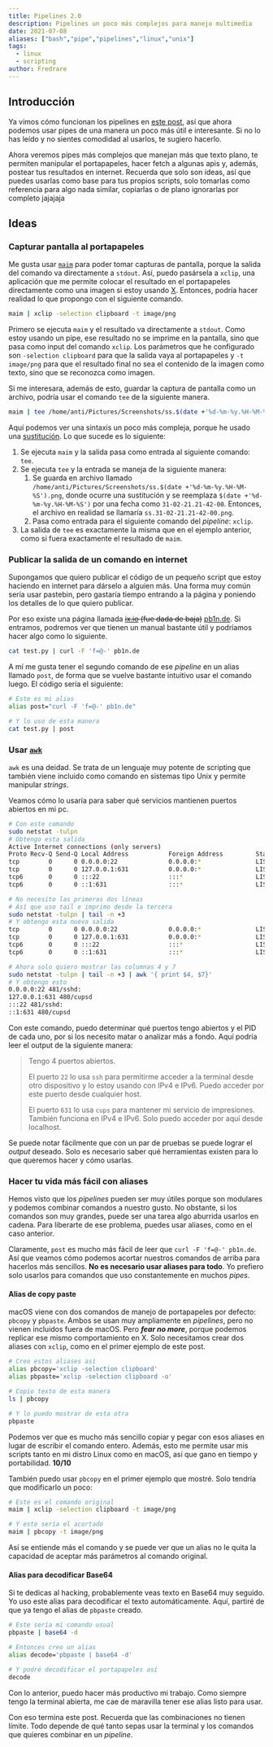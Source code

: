 ```yaml
---
title: Pipelines 2.0
description: Pipelines un poco más complejos para manejo multimedia
date: 2021-07-08
aliases: ["bash","pipe","pipelines","linux","unix"]
tags:
  - linux
  - scripting
author: Fredrare
---
```


## Introducción
Ya vimos cómo funcionan los pipelines en [este post](../pipelines-basic/), así que ahora podemos usar pipes de una manera un poco más útil e interesante. Si no lo has leído y no sientes comodidad al usarlos, te sugiero hacerlo.

Ahora veremos pipes más complejos que manejan más que texto plano, te permiten manipular el portapapeles, hacer fetch a algunas apis y, además, postear tus resultados en internet. Recuerda que solo son ideas, así que puedes usarlas como base para tus propios scripts, solo tomarlas como referencia para algo nada similar, copiarlas o de plano ignorarlas por completo jajajaja

## Ideas
### Capturar pantalla al portapapeles
Me gusta usar [`maim`](https://github.com/naelstrof/maim) para poder tomar capturas de pantalla, porque la salida del comando va directamente a `stdout`. Así, puedo pasársela a `xclip`, una aplicación que me permite colocar el resultado en el portapapeles directamente como una imagen si estoy usando [X](https://en.wikipedia.org/wiki/X_Window_System). Entonces, podría hacer realidad lo que propongo con el siguiente comando.

```bash
maim | xclip -selection clipboard -t image/png
```

Primero se ejecuta `maim` y el resultado va directamente a `stdout`. Como estoy usando un pipe, ese resultado no se imprime en la pantalla, sino que pasa como input del comando `xclip`. Los parámetros que he configurado son `-selection clipboard` para que la salida vaya al portapapeles y `-t image/png` para que el resultado final no sea el contenido de la imagen como texto, sino que se reconozca como imagen.

Si me interesara, además de esto, guardar la captura de pantalla como un archivo, podría usar el comando `tee` de la siguiente manera.

```bash
maim | tee /home/anti/Pictures/Screenshots/ss.$(date +'%d-%m-%y.%H-%M-%S').png | xclip -selection clipboard -t image/png
```

Aquí podemos ver una sintaxis un poco más compleja, porque he usado una [sustitución](https://www.gnu.org/software/bash/manual/html_node/Command-Substitution.html). Lo que sucede es lo siguiente:

1. Se ejecuta `maim` y la salida pasa como entrada al siguiente comando: `tee`.
2. Se ejecuta `tee` y la entrada se maneja de la siguiente manera:
   1. Se guarda en archivo llamado `/home/anti/Pictures/Screenshots/ss.$(date +'%d-%m-%y.%H-%M-%S').png`, donde ocurre una sustitución y se reemplaza `$(date +'%d-%m-%y.%H-%M-%S')` por una fecha como `31-02-21.21-42-00`. Entonces, el archivo en realidad se llamaría `ss.31-02-21.21-42-00.png`.
   2. Pasa como entrada para el siguiente comando del *pipeline*: `xclip`.
3. La salida de `tee` es exactamente la misma que en el ejemplo anterior, como si fuera exactamente el resultado de `maim`.

### Publicar la salida de un comando en internet
Supongamos que quiero publicar el código de un pequeño script que estoy haciendo en internet para dárselo a alguien más. Una forma muy común sería usar pastebin, pero gastaría tiempo entrando a la página y poniendo los detalles de lo que quiero publicar.

Por eso existe una página llamada ~~[ix.io](http://ix.io/) (fue dada de baja)~~ [pb1n.de](http://pb1n.de). Si entramos, podremos ver que tienen un manual bastante útil y podríamos hacer algo como lo siguiente.

```bash
cat test.py | curl -F 'f=@-' pb1n.de
```

A mí me gusta tener el segundo comando de ese *pipeline* en un alias llamado `post`, de forma que se vuelve bastante intuitivo usar el comando luego. El código sería el siguiente:

```bash
# Este es mi alias
alias post="curl -F 'f=@-' pb1n.de"

# Y lo uso de esta manera
cat test.py | post
```

### Usar [`awk`](https://en.wikipedia.org/wiki/AWK)
`awk` es una deidad. Se trata de un lenguaje muy potente de scripting que también viene incluido como comando en sistemas tipo Unix y permite manipular *strings*.

Veamos cómo lo usaría para saber qué servicios mantienen puertos abiertos en mi pc.

```bash
# Con este comando
sudo netstat -tulpn
# Obtengo esta salida
Active Internet connections (only servers)
Proto Recv-Q Send-Q Local Address           Foreign Address         State       PID/Program name    
tcp        0      0 0.0.0.0:22              0.0.0.0:*               LISTEN      481/sshd: /usr/bin/ 
tcp        0      0 127.0.0.1:631           0.0.0.0:*               LISTEN      480/cupsd           
tcp6       0      0 :::22                   :::*                    LISTEN      481/sshd: /usr/bin/ 
tcp6       0      0 ::1:631                 :::*                    LISTEN      480/cupsd           

# No necesito las primeras dos líneas
# Así que uso tail e imprimo desde la tercera
sudo netstat -tulpn | tail -n +3
# Y obtengo esta nueva salida
tcp        0      0 0.0.0.0:22              0.0.0.0:*               LISTEN      481/sshd: /usr/bin/ 
tcp        0      0 127.0.0.1:631           0.0.0.0:*               LISTEN      480/cupsd           
tcp6       0      0 :::22                   :::*                    LISTEN      481/sshd: /usr/bin/ 
tcp6       0      0 ::1:631                 :::*                    LISTEN      480/cupsd           

# Ahora solo quiero mostrar las columnas 4 y 7
sudo netstat -tulpn | tail -n +3 | awk '{ print $4, $7}'
# Y obtengo esto
0.0.0.0:22 481/sshd:
127.0.0.1:631 480/cupsd
:::22 481/sshd:
::1:631 480/cupsd
```

Con este comando, puedo determinar qué puertos tengo abiertos y el PID de cada uno, por si los necesito matar o analizar más a fondo. Aquí podría leer el output de la siguiente manera:

> Tengo 4 puertos abiertos.
>
> El puerto `22` lo usa `ssh` para permitirme acceder a la terminal desde otro dispositivo y lo estoy usando con IPv4 e IPv6. Puedo acceder por este puerto desde cualquier host.
>
> El puerto `631` lo usa `cups` para mantener mi servicio de impresiones. También funciona en IPv4 e IPv6. Solo puedo acceder por aquí desde localhost.

Se puede notar fácilmente que con un par de pruebas se puede lograr el *output* deseado. Solo es necesario saber qué herramientas existen para lo que queremos hacer y cómo usarlas.

### Hacer tu vida más fácil con aliases
Hemos visto que los *pipelines* pueden ser muy útiles porque son modulares y podemos combinar comandos a nuestro gusto. No obstante, si los comandos son muy grandes, puede ser una tarea algo aburrida usarlos en cadena. Para liberarte de ese problema, puedes usar aliases, como en el caso anterior.

Claramente, `post` es mucho más fácil de leer que `curl -F 'f=@-' pb1n.de`. Así que veamos cómo podemos acortar nuestros comandos de arriba para hacerlos más sencillos. **No es necesario usar aliases para todo**. Yo prefiero solo usarlos para comandos que uso constantemente en muchos *pipes*.

#### Alias de copy paste
macOS viene con dos comandos de manejo de portapapeles por defecto: `pbcopy` y `pbpaste`. Ambos se usan muy ampliamente en *pipelines*, pero no vienen incluidos fuera de macOS. Pero ***fear no more***, porque podemos replicar ese mismo comportamiento en X. Solo necesitamos crear dos aliases con `xclip`, como en el primer ejemplo de este post.

```bash
# Creo estos aliases así
alias pbcopy='xclip -selection clipboard'
alias pbpaste='xclip -selection clipboard -o'

# Copio texto de esta manera
ls | pbcopy

# Y lo puedo mostrar de esta otra
pbpaste
```

Podemos ver que es mucho más sencillo copiar y pegar con esos aliases en lugar de escribir el comando entero. Además, esto me permite usar mis scripts tanto en mi distro Linux como en macOS, así que gano en tiempo y portabilidad. **10/10**

También puedo usar `pbcopy` en el primer ejemplo que mostré. Solo tendría que modificarlo un poco:

```bash
# Este es el comando original
maim | xclip -selection clipboard -t image/png

# Y este sería el acortado
maim | pbcopy -t image/png
```

Así se entiende más el comando y se puede ver que un alias no le quita la capacidad de aceptar más parámetros al comando original.

#### Alias para decodificar Base64
Si te dedicas al hacking, probablemente veas texto en Base64 muy seguido. Yo uso este alias para decodificar el texto automáticamente. Aquí, partiré de que ya tengo el alias de `pbpaste` creado.

```bash
# Este sería mi comando usual
pbpaste | base64 -d

# Entonces creo un alias
alias decode='pbpaste | base64 -d'

# Y podré decodificar el portapapeles así
decode
```

Con lo anterior, puedo hacer más productivo mi trabajo. Como siempre tengo la terminal abierta, me cae de maravilla tener ese alias listo para usar.

Con eso termina este post. Recuerda que las combinaciones no tienen límite. Todo depende de qué tanto sepas usar la terminal y los comandos que quieres combinar en un *pipeline*.